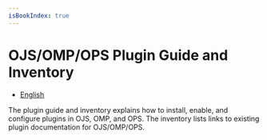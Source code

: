 ```yaml
---
isBookIndex: true
---
```


# OJS/OMP/OPS Plugin Guide and Inventory

* [English](./en)

The plugin guide and inventory explains how to install, enable, and configure plugins in OJS, OMP, and OPS. The inventory  lists links to existing plugin documentation for OJS/OMP/OPS.
